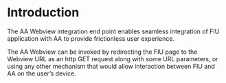 # Introduction

The AA Webview integration end point enables seamless integration of FIU application with AA to provide frictionless user experience.

The AA Webview can be invoked by redirecting the FIU page to the Webview URL as an http GET request along with some URL parameters, or using any other mechanism that would allow interaction between FIU and AA on the user’s device.





